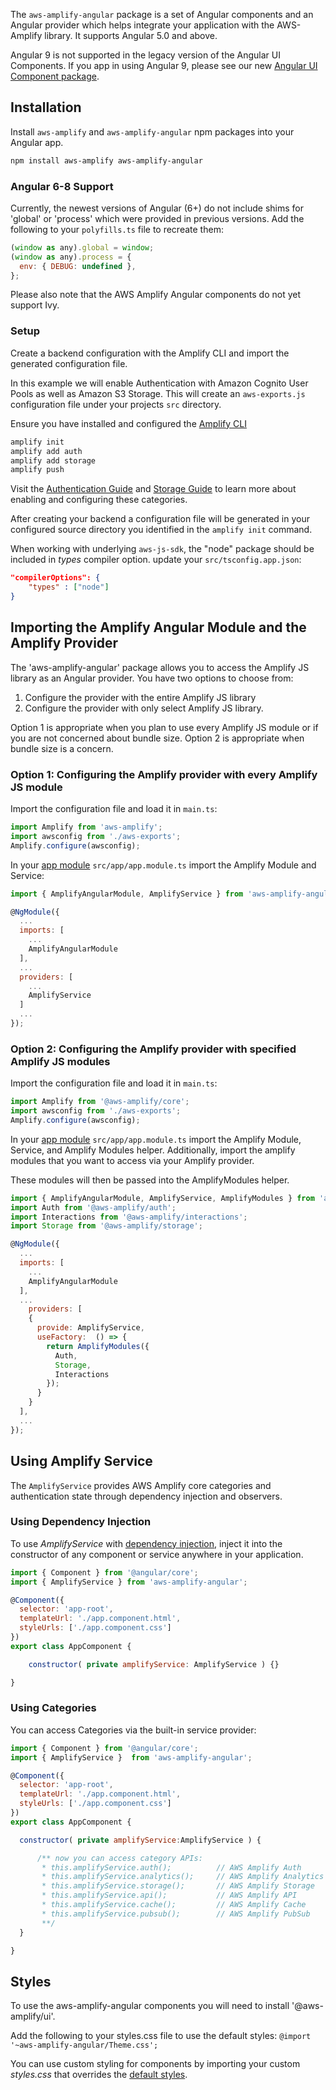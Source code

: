 The `aws-amplify-angular` package is a set of Angular components and an Angular provider which helps integrate your application with the AWS-Amplify library.  It supports Angular 5.0 and above.

<amplify-callout>

Angular 9 is not supported in the legacy version of the Angular UI Components. If you app in using Angular 9, please see our new [Angular UI Component package](~/ui/ui.md/q/framework/angular).

</amplify-callout>

## Installation

Install `aws-amplify` and `aws-amplify-angular` npm packages into your Angular app.

```bash
npm install aws-amplify aws-amplify-angular 
```

### Angular 6-8 Support

Currently, the newest versions of Angular (6+) do not include shims for 'global' or 'process' which were provided in previous versions. Add the following to your `polyfills.ts` file to recreate them:

```javascript
(window as any).global = window;
(window as any).process = {
  env: { DEBUG: undefined },
};
```

Please also note that the AWS Amplify Angular components do not yet support Ivy.

### Setup

Create a backend configuration with the Amplify CLI and import the generated configuration file.

In this example we will enable Authentication with Amazon Cognito User Pools as well as Amazon S3 Storage. This will create an `aws-exports.js` configuration file under your projects `src` directory.

Ensure you have installed and configured the [Amplify CLI](~/cli/start/install.md)

```bash
amplify init
amplify add auth
amplify add storage
amplify push
```

Visit the [Authentication Guide](~/lib/auth/getting-started.md) and [Storage Guide](~/lib/storage/getting-started.md) to learn more about enabling and configuring these categories.

After creating your backend a configuration file will be generated in your configured source directory you identified in the `amplify init` command.

When working with underlying `aws-js-sdk`, the "node" package should be included in *types* compiler option. update your `src/tsconfig.app.json`:
```json
"compilerOptions": {
    "types" : ["node"]
}
```

## Importing the Amplify Angular Module and the Amplify Provider

The 'aws-amplify-angular' package allows you to access the Amplify JS library as an Angular provider.  You have two options to choose from:

1. Configure the provider with the entire Amplify JS library
2. Configure the provider with only select Amplify JS library.

Option 1 is appropriate when you plan to use every Amplify JS module or if you are not concerned about bundle size.  Option 2 is appropriate when bundle size is a concern.


### Option 1: Configuring the Amplify provider with every Amplify JS module

Import the configuration file and load it in `main.ts`:

```javascript
import Amplify from 'aws-amplify';
import awsconfig from './aws-exports';
Amplify.configure(awsconfig);
```


In your [app module](https://angular.io/guide/bootstrapping) `src/app/app.module.ts` import the Amplify Module and Service:

```javascript
import { AmplifyAngularModule, AmplifyService } from 'aws-amplify-angular';

@NgModule({
  ...
  imports: [
    ...
    AmplifyAngularModule
  ],
  ...
  providers: [
    ...
    AmplifyService
  ]
  ...
});
```

### Option 2: Configuring the Amplify provider with specified Amplify JS modules

Import the configuration file and load it in `main.ts`:

```javascript
import Amplify from '@aws-amplify/core';
import awsconfig from './aws-exports';
Amplify.configure(awsconfig);
```

In your [app module](https://angular.io/guide/bootstrapping) `src/app/app.module.ts` import the Amplify Module, Service, and Amplify Modules helper.  Additionally, import the amplify modules that you want to access via your Amplify provider.

These modules will then be passed into the AmplifyModules helper.

```javascript
import { AmplifyAngularModule, AmplifyService, AmplifyModules } from 'aws-amplify-angular';
import Auth from '@aws-amplify/auth';
import Interactions from '@aws-amplify/interactions';
import Storage from '@aws-amplify/storage';

@NgModule({
  ...
  imports: [
    ...
    AmplifyAngularModule
  ],
  ...
    providers: [
    {
      provide: AmplifyService,
      useFactory:  () => {
        return AmplifyModules({
          Auth,
          Storage,
          Interactions
        });
      }
    }
  ],
  ...
});
```

## Using Amplify Service

The `AmplifyService` provides AWS Amplify core categories and authentication state through dependency injection and observers.

### Using Dependency Injection

To use *AmplifyService* with [dependency injection](https://angular.io/guide/dependency-injection-in-action), inject it into the constructor of any component or service anywhere in your application.

```javascript
import { Component } from '@angular/core';
import { AmplifyService } from 'aws-amplify-angular';

@Component({
  selector: 'app-root',
  templateUrl: './app.component.html',
  styleUrls: ['./app.component.css']
})
export class AppComponent {

    constructor( private amplifyService: AmplifyService ) {}

}
```

### Using Categories

You can access Categories via the built-in service provider:

```javascript
import { Component } from '@angular/core';
import { AmplifyService }  from 'aws-amplify-angular';

@Component({
  selector: 'app-root',
  templateUrl: './app.component.html',
  styleUrls: ['./app.component.css']
})
export class AppComponent {

  constructor( private amplifyService:AmplifyService ) {

      /** now you can access category APIs:
       * this.amplifyService.auth();          // AWS Amplify Auth
       * this.amplifyService.analytics();     // AWS Amplify Analytics
       * this.amplifyService.storage();       // AWS Amplify Storage
       * this.amplifyService.api();           // AWS Amplify API
       * this.amplifyService.cache();         // AWS Amplify Cache
       * this.amplifyService.pubsub();        // AWS Amplify PubSub
       **/
  }

}
```

## Styles

To use the aws-amplify-angular components you will need to install '@aws-amplify/ui'.

Add the following to your styles.css file to use the default styles: `@import '~aws-amplify-angular/Theme.css';`

You can use custom styling for components by importing your custom *styles.css* that overrides the <a href="https://github.com/aws-amplify/amplify-js/blob/main/packages/aws-amplify-angular/theme.css" target="_blank">default styles</a>.
